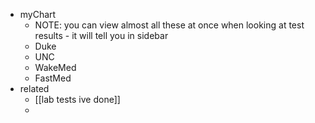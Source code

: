 
- myChart
    - NOTE: you can view almost all these at once when looking at test results - it will tell you in sidebar
    - Duke
    - UNC
    - WakeMed
    - FastMed
- related
    - [[lab tests ive done]]
    - 